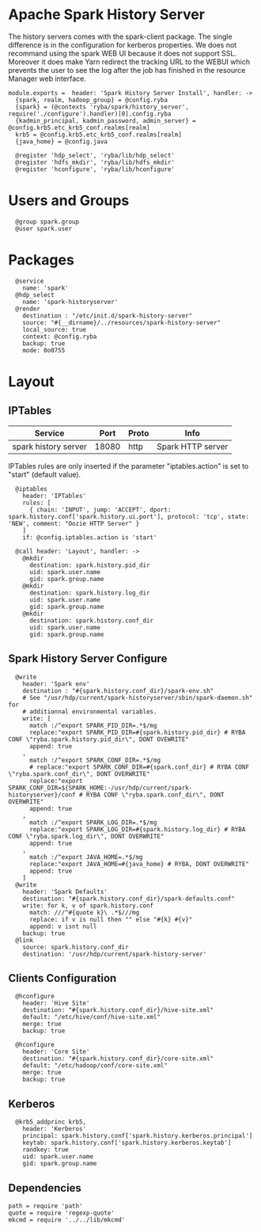 # Apache Spark History Server

The history servers comes with the spark-client package. The single difference is in the configuration
for  kerberos properties.
We does not recommand using the spark WEB UI because it does not support SSL. Moreover it does make Yarn
redirect the tracking URL to the WEBUI which prevents the user to see the log after the job has finished
in the resource Manager web interface.

    module.exports =  header: 'Spark History Server Install', handler: ->
      {spark, realm, hadoop_group} = @config.ryba
      {spark} = (@contexts 'ryba/spark/history_server', require('./configure').handler)[0].config.ryba
      {kadmin_principal, kadmin_password, admin_server} = @config.krb5.etc_krb5_conf.realms[realm]
      krb5 = @config.krb5.etc_krb5_conf.realms[realm]
      {java_home} = @config.java
          
      @register 'hdp_select', 'ryba/lib/hdp_select'
      @register 'hdfs_mkdir', 'ryba/lib/hdfs_mkdir'
      @register 'hconfigure', 'ryba/lib/hconfigure'
      
# Users and Groups   

      @group spark.group
      @user spark.user

# Packages
      
      @service
        name: 'spark'
      @hdp_select
        name: 'spark-historyserver'
      @render
        destination : "/etc/init.d/spark-history-server"
        source: "#{__dirname}/../resources/spark-history-server"
        local_source: true
        context: @config.ryba
        backup: true
        mode: 0o0755

# Layout
      
      
      
## IPTables

| Service              | Port  | Proto | Info              |
|----------------------|-------|-------|-------------------|
| spark history server | 18080 | http  | Spark HTTP server |

IPTables rules are only inserted if the parameter "iptables.action" is set to
"start" (default value).

      @iptables
        header: 'IPTables'
        rules: [
          { chain: 'INPUT', jump: 'ACCEPT', dport: spark.history.conf['spark.history.ui.port'], protocol: 'tcp', state: 'NEW', comment: "Oozie HTTP Server" }
        ]
        if: @config.iptables.action is 'start'

      @call header: 'Layout', handler: ->
        @mkdir
          destination: spark.history.pid_dir
          uid: spark.user.name
          gid: spark.group.name
        @mkdir
          destination: spark.history.log_dir
          uid: spark.user.name
          gid: spark.group.name
        @mkdir
          destination: spark.history.conf_dir
          uid: spark.user.name
          gid: spark.group.name
          
## Spark History Server Configure

      @write
        header: 'Spark env'
        destination : "#{spark.history.conf_dir}/spark-env.sh"
        # See "/usr/hdp/current/spark-historyserver/sbin/spark-daemon.sh" for
        # additionnal environmental variables.
        write: [
          match :/^export SPARK_PID_DIR=.*$/mg
          replace:"export SPARK_PID_DIR=#{spark.history.pid_dir} # RYBA CONF \"ryba.spark.history.pid_dir\", DONT OVEWRITE"
          append: true
        ,
          match :/^export SPARK_CONF_DIR=.*$/mg
          # replace:"export SPARK_CONF_DIR=#{spark.conf_dir} # RYBA CONF \"ryba.spark.conf_dir\", DONT OVERWRITE"
          replace:"export SPARK_CONF_DIR=${SPARK_HOME:-/usr/hdp/current/spark-historyserver}/conf # RYBA CONF \"ryba.spark.conf_dir\", DONT OVERWRITE"
          append: true
        ,
          match :/^export SPARK_LOG_DIR=.*$/mg
          replace:"export SPARK_LOG_DIR=#{spark.history.log_dir} # RYBA CONF \"ryba.spark.log_dir\", DONT OVERWRITE"
          append: true
        ,
          match :/^export JAVA_HOME=.*$/mg
          replace:"export JAVA_HOME=#{java_home} # RYBA, DONT OVERWRITE"
          append: true
        ]
      @write
        header: 'Spark Defaults'
        destination: "#{spark.history.conf_dir}/spark-defaults.conf"
        write: for k, v of spark.history.conf
          match: ///^#{quote k}\ .*$///mg
          replace: if v is null then "" else "#{k} #{v}"
          append: v isnt null
        backup: true
      @link
        source: spark.history.conf_dir
        destination: '/usr/hdp/current/spark-history-server'

## Clients Configuration
      
      @hconfigure
        header: 'Hive Site'
        destination: "#{spark.history.conf_dir}/hive-site.xml"
        default: "/etc/hive/conf/hive-site.xml"
        merge: true
        backup: true
        
      @hconfigure
        header: 'Core Site'
        destination: "#{spark.history.conf_dir}/core-site.xml"
        default: "/etc/hadoop/conf/core-site.xml"
        merge: true
        backup: true
  
## Kerberos
      
      @krb5_addprinc krb5,
        header: 'Kerberos'
        principal: spark.history.conf['spark.history.kerberos.principal']
        keytab: spark.history.conf['spark.history.kerberos.keytab']
        randkey: true
        uid: spark.user.name
        gid: spark.group.name

## Dependencies

    path = require 'path'
    quote = require 'regexp-quote'
    mkcmd = require '../../lib/mkcmd'
